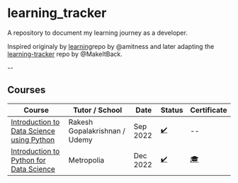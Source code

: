 # learning_tracker
A repository to document my learning journey as a developer.

Inspired originaly by [learning](https://github.com/amitness/learning)repo by @amitness and later adapting the [learning-tracker](https://github.com/MakeItBack/Learning-Tracker) repo by @MakeItBack.

--


## Courses
|  Course                                                                                                                |  Tutor / School                 |  Date    |                Status                |  Certificate                                                                                                        |
|------------------------------------------------------------------------------------------------------------------------|---------------------------------|----------|--------------------------------------|---------------------------------------------------------------------------------------------------------------------|
| [Introduction to Data Science using Python](https://www.udemy.com/course/introduction-to-data-science-using-python/)   | Rakesh Gopalakrishnan / Udemy   | Sep 2022 |  [:heavy_check_mark:](# "Complete")  |  --                                                                                                                 |
| [Introduction to Python for Data Science](https://opinto-opas.metropolia.fi/offering/12/59229/61401)                   | Metropolia                      | Dec 2022 |  [:heavy_check_mark:](# "Complete")  | [:mortar_board:](https://github.com/pmarkaide/learning_tracker/certificates/pyds.metropolia.pdf "View Certificate") |